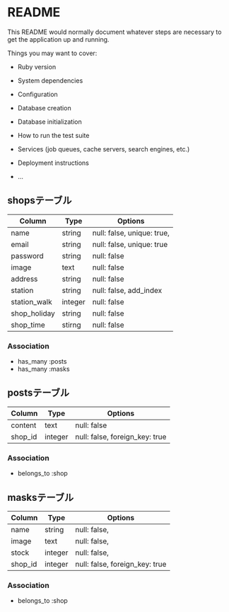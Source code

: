 # README

This README would normally document whatever steps are necessary to get the
application up and running.

Things you may want to cover:

* Ruby version

* System dependencies

* Configuration

* Database creation

* Database initialization

* How to run the test suite

* Services (job queues, cache servers, search engines, etc.)

* Deployment instructions

* ...

## shopsテーブル

|Column|Type|Options|
|------|----|-------|
|name|string|null: false, unique: true,|
|email|string|null: false, unique: true|
|password|string|null: false|
|image|text|null: false|
|address|string|null: false|
|station|string|null: false, add_index|
|station_walk|integer|null: false|
|shop_holiday|string|null: false|
|shop_time|stirng|null: false|

### Association
- has_many :posts
- has_many :masks

## postsテーブル
|Column|Type|Options|
|------|----|-------|
|content|text|null: false|
|shop_id|integer|null: false, foreign_key: true|

### Association
- belongs_to :shop

## masksテーブル
|Column|Type|Options|
|------|----|-------|
|name|string|null: false,|
|image|text|null: false,|
|stock|integer|null: false,|
|shop_id|integer|null: false, foreign_key: true|

### Association
- belongs_to :shop

